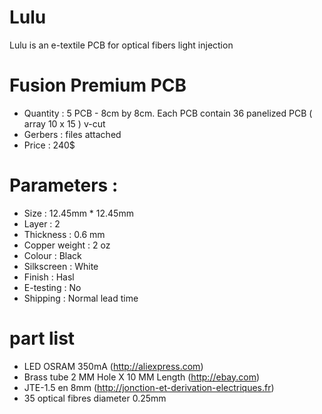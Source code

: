 Lulu
=========

Lulu is an e-textile PCB for optical fibers light injection

# Fusion Premium PCB
 - Quantity : 5 PCB - 8cm by 8cm. Each PCB contain 36 panelized PCB ( array 10 x 15 ) v-cut
 - Gerbers : files attached
 - Price : 240$

# Parameters :
 - Size : 12.45mm * 12.45mm
 - Layer : 2
 - Thickness : 0.6 mm
 - Copper weight : 2 oz
 - Colour : Black
 - Silkscreen : White
 - Finish : Hasl
 - E-testing : No
 - Shipping : Normal lead time

# part list
 - LED OSRAM 350mA (http://aliexpress.com)
 - Brass tube 2 MM Hole X 10 MM Length (http://ebay.com)
 - JTE-1.5 en 8mm (http://jonction-et-derivation-electriques.fr)
 - 35 optical fibres diameter 0.25mm
